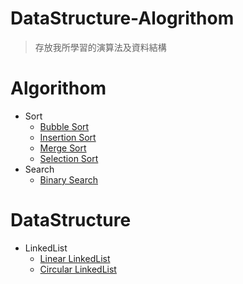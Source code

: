 # DataStructure-Alogrithom
> 存放我所學習的演算法及資料結構
# Algorithom
* Sort
    * [Bubble Sort](../master/Algorithom/BubbleSort.cs)
    * [Insertion Sort](../master/Algorithom/InsertionSort.cs)
    * [Merge Sort](../master/Algorithom/MergeSort.cs)
    * [Selection Sort](../master/Algorithom/SelectionSort.cs)
* Search
    * [Binary Search](../master/Algorithom/BinarySearch.cs)
# DataStructure
* LinkedList
    * [Linear LinkedList](../master/DataStrcture/LinkedList/LinkedList.cs)
    * [Circular LinkedList ](../master/DataStrcture/LinkedList/CircularLinkedList.cs)